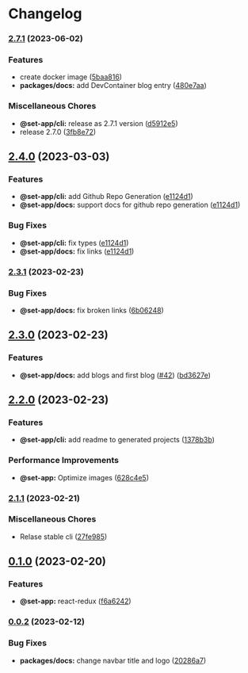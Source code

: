 # Changelog

### [2.7.1](https://github.com/Frankeo/set-app/compare/docs-v2.4.0...docs-v2.7.1) (2023-06-02)


### Features

* create docker image ([5baa816](https://github.com/Frankeo/set-app/commit/5baa816d515a46a555294fe978d82dda5c01dccf))
* **packages/docs:** add DevContainer blog entry ([480e7aa](https://github.com/Frankeo/set-app/commit/480e7aa785360e1f33014e07d8775ddcf77017a6))


### Miscellaneous Chores

* **@set-app/cli:** release as 2.7.1 version ([d5912e5](https://github.com/Frankeo/set-app/commit/d5912e5e3b3a607dfd601f9e07afc9f315fdfa8b))
* release 2.7.0 ([3fb8e72](https://github.com/Frankeo/set-app/commit/3fb8e725970ca2b224753d3cbd25dc08103a47bd))

## [2.4.0](https://www.github.com/Frankeo/set-app/compare/docs-v2.3.1...docs-v2.4.0) (2023-03-03)


### Features

* **@set-app/cli:** add Github Repo Generation ([e1124d1](https://www.github.com/Frankeo/set-app/commit/e1124d187a22b6e00403fa3d7f40fa18ac0046f0))
* **@set-app/docs:** support docs for github repo generation ([e1124d1](https://www.github.com/Frankeo/set-app/commit/e1124d187a22b6e00403fa3d7f40fa18ac0046f0))


### Bug Fixes

* **@set-app/cli:** fix types ([e1124d1](https://www.github.com/Frankeo/set-app/commit/e1124d187a22b6e00403fa3d7f40fa18ac0046f0))
* **@set-app/docs:** fix links ([e1124d1](https://www.github.com/Frankeo/set-app/commit/e1124d187a22b6e00403fa3d7f40fa18ac0046f0))

### [2.3.1](https://www.github.com/Frankeo/set-app/compare/docs-v2.3.0...docs-v2.3.1) (2023-02-23)


### Bug Fixes

* **@set-app/docs:** fix broken links ([6b06248](https://www.github.com/Frankeo/set-app/commit/6b062487d33c8355d0efeaa81ae16755cb8d5916))

## [2.3.0](https://www.github.com/Frankeo/set-app/compare/docs-v2.2.0...docs-v2.3.0) (2023-02-23)


### Features

* **@set-app/docs:** add blogs and first blog ([#42](https://www.github.com/Frankeo/set-app/issues/42)) ([bd3627e](https://www.github.com/Frankeo/set-app/commit/bd3627eed6db240a517b61a6b57f0d7a87021e56))

## [2.2.0](https://www.github.com/Frankeo/set-app/compare/docs-v2.1.1...docs-v2.2.0) (2023-02-23)


### Features

* **@set-app/cli:** add readme to generated projects ([1378b3b](https://www.github.com/Frankeo/set-app/commit/1378b3b79350f647600073616ef2a670ccd60f17))


### Performance Improvements

* **@set-app:** Optimize images ([628c4e5](https://www.github.com/Frankeo/set-app/commit/628c4e5f752b32122acffef254dab25b7705aaef))

### [2.1.1](https://www.github.com/Frankeo/set-app/compare/docs-v0.1.0...docs-v2.1.1) (2023-02-21)


### Miscellaneous Chores

* Relase stable cli ([27fe985](https://www.github.com/Frankeo/set-app/commit/27fe9859b24dbd50f40a23782e51511973f16ecf))

## [0.1.0](https://www.github.com/Frankeo/set-app/compare/docs-v0.0.2...docs-v0.1.0) (2023-02-20)


### Features

* **@set-app:** react-redux ([f6a6242](https://www.github.com/Frankeo/set-app/commit/f6a6242ba7a5006807994bbf798b6e51561ac4c7))

### [0.0.2](https://www.github.com/Frankeo/set-app/compare/docs-v0.0.1...docs-v0.0.2) (2023-02-12)


### Bug Fixes

* **packages/docs:** change navbar title and logo ([20286a7](https://www.github.com/Frankeo/set-app/commit/20286a703cc618fcf6975e04ae1ea443b41dfbae))
